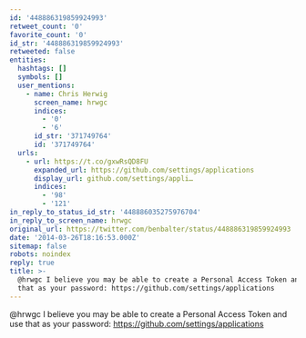 ```yaml
---
id: '448886319859924993'
retweet_count: '0'
favorite_count: '0'
id_str: '448886319859924993'
retweeted: false
entities:
  hashtags: []
  symbols: []
  user_mentions:
    - name: Chris Herwig
      screen_name: hrwgc
      indices:
        - '0'
        - '6'
      id_str: '371749764'
      id: '371749764'
  urls:
    - url: https://t.co/gxwRsQD8FU
      expanded_url: https://github.com/settings/applications
      display_url: github.com/settings/appli…
      indices:
        - '98'
        - '121'
in_reply_to_status_id_str: '448886035275976704'
in_reply_to_screen_name: hrwgc
original_url: https://twitter.com/benbalter/status/448886319859924993
date: '2014-03-26T18:16:53.000Z'
sitemap: false
robots: noindex
reply: true
title: >-
  @hrwgc I believe you may be able to create a Personal Access Token and use
  that as your password: https://github.com/settings/applications
---
```


@hrwgc I believe you may be able to create a Personal Access Token and use that as your password: https://github.com/settings/applications